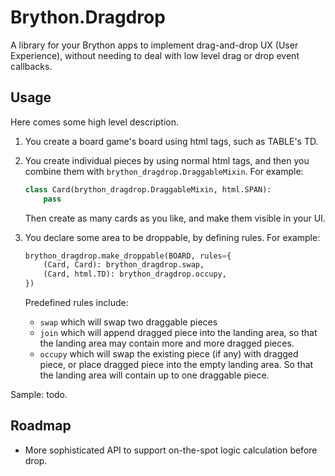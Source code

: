 # Brython.Dragdrop

A library for your Brython apps to implement drag-and-drop UX (User Experience),
without needing to deal with low level drag or drop event callbacks.


## Usage

Here comes some high level description.

1. You create a board game's board using html tags, such as TABLE's TD.

2. You create individual pieces by using normal html tags,
   and then you combine them with `brython_dragdrop.DraggableMixin`. For example:

   ```python
   class Card(brython_dragdrop.DraggableMixin, html.SPAN):
       pass
   ```
   Then create as many cards as you like, and make them visible in your UI.

3. You declare some area to be droppable, by defining rules. For example:

   ```python
   brython_dragdrop.make_droppable(BOARD, rules={
       (Card, Card): brython_dragdrop.swap,
       (Card, html.TD): brython_dragdrop.occupy,
   })
   ```
   Predefined rules include:

   * `swap` which will swap two draggable pieces
   * `join` which will append dragged piece into the landing area,
      so that the landing area may contain more and more dragged pieces.
   * `occupy` which will swap the existing piece (if any) with dragged piece,
      or place dragged piece into the empty landing area.
      So that the landing area will contain up to one draggable piece.

Sample: todo.


## Roadmap

* More sophisticated API to support on-the-spot logic calculation before drop.

